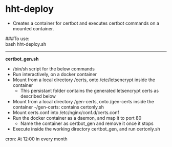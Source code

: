 # hht-deploy
- Creates a container for certbot and executes certbot commands on a mounted container.  
  
###To use:  
    bash hht-deploy.sh
***
**certbot_gen.sh**
- /bin/sh script for the below commands
- Run interactively, on a docker container
- Mount from a local directory /certs, onto /etc/letsencrypt inside the container
	- This persistant folder contains the generated letsencrypt certs as described below
- Mount from a local directory /gen-certs, onto /gen-certs inside the container
	-/gen-certs: contains certonly.sh
- Mount certs.conf into /etc/nginx/conf.d/certs.conf
- Run the docker container as a daemon, and map it to port 80
	- Name the container as certbot_gen and remove it once it stops
- Execute inside the working directory certbot_gen, and run certonly.sh


cron: At 12:00 in every month
